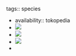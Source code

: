 tags:: species
- availability:: tokopedia
- ![](https://peach-geographical-bat-397.mypinata.cloud/ipfs/QmU1ZVzGCRQ9NCKbfv2qcWYjRkf8BAH1ogiEaGp5yvDMyh)
- ![](https://peach-geographical-bat-397.mypinata.cloud/ipfs/QmYCp2SnrtgdDeCTwwX6mWzw8qEx955wvcrEFpWeift2eC)
- ![](https://peach-geographical-bat-397.mypinata.cloud/ipfs/Qma9mZEns5SZWa3S8mSHk6A2VMJW4t4tT59krk1a7dGixD)
-